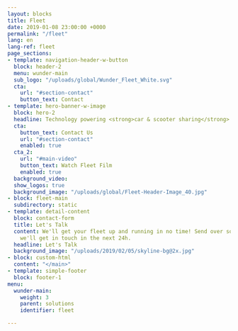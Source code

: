 ```yaml
---
layout: blocks
title: Fleet
date: 2019-01-08 23:00:00 +0000
permalink: "/fleet"
lang: en
lang-ref: fleet
page_sections:
- template: navigation-header-w-button
  block: header-2
  menu: wunder-main
  sub_logo: "/uploads/global/Wunder_Fleet_White.svg"
  cta:
    url: "#section-contact"
    button_text: Contact
- template: hero-banner-w-image
  block: hero-2
  headline: Technology powering <strong>car & scooter sharing</strong> worldwide
  cta:
    button_text: Contact Us
    url: "#section-contact"
    enabled: true
  cta_2:
    url: "#main-video"
    button_text: Watch Fleet Film
    enabled: true
  background_video:
  show_logos: true
  background_image: "/uploads/global/Fleet-Header-Image_40.jpg"
- block: fleet-main
  subdirectory: static
- template: detail-content
  block: contact-form
  title: Let's Talk
  content: We'll get your fleet up and running in no time! Send over some info and
    we'll get in touch in the next 24h.
  headline: Let's Talk
  background_image: "/uploads/2019/02/05/skyline-bg@2x.jpg"
- block: custom-html
  content: "</main>"
- template: simple-footer
  block: footer-1
menu:
  wunder-main:
    weight: 3
    parent: solutions
    identifier: fleet

---
```

